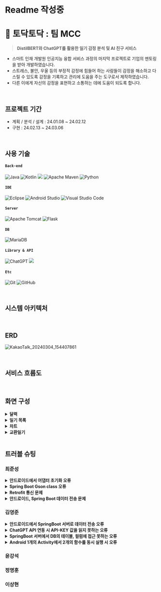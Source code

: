 # Readme 작성중
# 📔 토닥토닥 : 팀 MCC

><strong>DistilBERT와 ChatGPT를 활용한 일기 감정 분석 및 AI 친구 서비스</strong>
* 스마트 인재 개발원 인공지능 융합 서비스 과정의 마지막 프로젝트로 기업의 멘토링을 받아 개발하였습니다.
* 스트레스, 불안, 우울 등의 부정적 감정에 힘들어 하는 사람들이 감정을 해소하고 다스릴 수 있도록 감정을 기록하고 관리에 도움을 주는 도구로서 제작하였습니다.
* 다른 이에게 자신의 감정을 표현하고 소통하는 데에 도움이 되도록 합니다.

</br>

## 프로젝트 기간
* 계획 / 분석 / 설계 : 24.01.08 ~ 24.02.12
* 구현 : 24.02.13 ~ 24.03.06

</br>

## 사용 기술
#### `Back-end`
![Java](https://img.shields.io/badge/java-%23ED8B00.svg?style=for-the-badge&logo=openjdk&logoColor=white)
![Kotlin](https://img.shields.io/badge/kotlin-%237F52FF.svg?style=for-the-badge&logo=kotlin&logoColor=white)
<img src="https://img.shields.io/badge/springboot-6DB33F?style=for-the-badge&logo=springboot&logoColor=white">
![Apache Maven](https://img.shields.io/badge/Apache%20Maven-C71A36?style=for-the-badge&logo=Apache%20Maven&logoColor=white)
![Python](https://img.shields.io/badge/python-3670A0?style=for-the-badge&logo=python&logoColor=ffdd54)
#### `IDE`
![Eclipse](https://img.shields.io/badge/Eclipse-FE7A16.svg?style=for-the-badge&logo=Eclipse&logoColor=white)
![Android Studio](https://img.shields.io/badge/Android%20Studio-3DDC84.svg?style=for-the-badge&logo=android-studio&logoColor=white)
![Visual Studio Code](https://img.shields.io/badge/Visual%20Studio%20Code-0078d7.svg?style=for-the-badge&logo=visual-studio-code&logoColor=white)
#### `Server`
![Apache Tomcat](https://img.shields.io/badge/apache%20tomcat-%23F8DC75.svg?style=for-the-badge&logo=apache-tomcat&logoColor=black)
![Flask](https://img.shields.io/badge/flask-%23000.svg?style=for-the-badge&logo=flask&logoColor=white)
#### `DB`
![MariaDB](https://img.shields.io/badge/MariaDB-003545?style=for-the-badge&logo=mariadb&logoColor=white)
#### `Library & API`
![ChatGPT](https://img.shields.io/badge/chatGPT-74aa9c?style=for-the-badge&logo=openai&logoColor=white)
<img src="https://img.shields.io/badge/Spring Data JPA-bcae79?style=for-the-badge&logo=&logoColor=white"/>
#### `Etc`
![Git](https://img.shields.io/badge/git-%23F05033.svg?style=for-the-badge&logo=git&logoColor=white)
![GitHub](https://img.shields.io/badge/github-%23121011.svg?style=for-the-badge&logo=github&logoColor=white)

</br>

## 시스템 아키텍처

</br>

## ERD
![KakaoTalk_20240304_154407861](https://github.com/smhrdMCC/TodakTodak/assets/160091299/0ff37d79-f322-46ad-9b09-1856f013adea)

</br>

## 서비스 흐름도

</br>

## 화면 구성
<details>
<summary><b>달력</b></summary>
<div markdown="1">
![KakaoTalk_20240229_172253329](https://github.com/smhrdMCC/TodakTodak/assets/160091299/521a1d9b-200f-45b1-b072-c906e4dea9ce)

</div>
</details>

<details>
<summary><b>일기 목록</b></summary>
<div markdown="1">
![KakaoTalk_20240229_174440077](https://github.com/smhrdMCC/TodakTodak/assets/160091299/71af4878-d957-471b-94da-15e605a0900a)

</div>
</details>

<details>
<summary><b>차트</b></summary>
<div markdown="1">
![KakaoTalk_20240229_172253423](https://github.com/smhrdMCC/TodakTodak/assets/160091299/afd6cd8d-8634-40fa-954a-78b5aac748f2)

</div>
</details>

<details>
<summary><b>교환일기</b></summary>
<div markdown="1">
![KakaoTalk_20240229_172253639](https://github.com/smhrdMCC/TodakTodak/assets/160091299/0c64f31b-e87d-49a0-90f1-02563fe6e748)

</div>
</details>

</br>

## 트러블 슈팅
### 최준성
<details>
<summary><b>안드로이드에서 어댑터 초기화 오류</b></summary>
<div markdown="1">

---

　🧨 오류 내용

	달력에 클릭이벤트를 추가하면서 어댑터를 초기화 할때 val adapter = CalendarAdapter(dayList, this) 를 사용했는데 추가한 this가 작동하지 않음

　💡 해결 방법
- 클래스의 구현 인터페이스를 선언하지 않아서 발생한 일이었다.
- OnItemListener 인터페이스를 선언하는 것으로 문제를 해결하였다.

```Android
class MainActivity : AppCompatActivity(), OnItemListener 
```

</div>
</details>

<details>
<summary><b>Spring Boot Gson class 오류</b></summary>
<div markdown="1">

---

　🧨 오류 내용

	spring boot 서버에 maven으로 gson을 설치하여 사용하려고 했으나 gson 클래스를 찾을 수 없는 오류가 발생함

　💡 해결 방법
- 안드로이드 연결을 해제하고 서버를 정지시킨 후 gson삭제 -> gson 설치 후 프로젝트 업데이트를 진행함

</div>
</details>

<details>
<summary><b>Retrofit 통신 문제</b></summary>
<div markdown="1">

---

　🧨 오류 내용

	Retrofit객체를 생성하여 본문에 삽입해서 시도했으나 Retrofit으로 요청을 보내고 응답이 오기 전에 나머지 코드가 진행되어버려서 감정 목록이 Null로 진행되는 문제가 발생

　💡 해결 방법
- Retrofit의 응답코드 내부에 응답 이후의 코드를 넣는 방법으로 응답 이후 코드가 진행되게 만들 수 있었다.

```Android
private fun loadEmotion(selectedDate: LocalDate) {
        val call = RetrofitBuilder2.api.getEmotion(datemailVO(searchingFromMonth(selectedDate).toString(), usersingleton.userEmail))
        call.enqueue(object : Callback<ArrayList<emotiondate>> {

            override fun onResponse(
                call: Call<ArrayList<emotiondate>>,
                response: Response<ArrayList<emotiondate>>
            ) {
                if(response.isSuccessful){
                    setMonthView(response.body())
                    emotionsingleton.list = response.body()!!
                } else{
                    Log.d("RESPONSE ERROR: ", "2")
                }
            }
            override fun onFailure(call: Call<ArrayList<emotiondate>>, t: Throwable) {
                Log.d("CONNECTION FAILURE: ", t.localizedMessage)
            }
        })
    }
```

</div>
</details>

<details>
<summary><b>안드로이드, Spring Boot 데이터 전송 문제</b></summary>
<div markdown="1">

---

　🧨 오류 내용

	안드로이드에서 스프링서버로 데이터를 넘기는 과정에서 String타입으로 보낸 데이터를 쿼리문에 넣었을 때 결과를 얻을 수 없었음

　💡 해결 방법
- String 으로 보낸 데이터의 끝에 "가 추가되어서 결과가 나오지 않았다.
-  " 를 제거한 후 실행하자 결과를 얻을 수 있었다.

```Java
String saveDiary = info.replaceAll("\"", "");
		String[] save = saveDiary.split(":");
		String content = save[0];
		String user = save[1];
```

</div>
</details>

### 김영준
<details>
<summary><b>안드로이드에서 SpringBoot 서버로 데이터 전송 오류</b></summary>
<div markdown="1">

---

　🧨 오류 내용

	안드로이드에서 SpringBoot 서버로 데이터가 전송을 했으나 서버에서 로그가 안찍히는 오류

　💡 해결 방법
- 안드로이드 Retrofit 기능에 BaseURL에 아이피 주소를 localhost:port 작성하지 않고 10.0.0.2를 입력 후 해결
- 10.0.0.2는 안드로이드 에뮬레이터에서 127.0.0.1 즉 루프백 주소

```Android
val retrofit = Retrofit.Builder()
            .baseUrl("http://10.0.2.2:8100/")
            .addConverterFactory(GsonConverterFactory.create(gson))
            .build()
```

</div>
</details>

<details>
<summary><b>ChatGPT API 연동 시 API-KEY 값을 읽지 못하는 오류</b></summary>
<div markdown="1">

---

　🧨 오류 내용

	공식 문서에서는 API-KEY를 환경변수를 이용하여 가져왔으나 실제로 적용을 해보니 불러오지 못함

　💡 해결 방법
- open 함수를 사용하여 파일을 읽어 들인 후 변수에 저장하여 해결

```Python
with open('./gpt_api_key.txt', 'r') as f:
    api_key = f.read().strip()  # 시작/끝에 있는 모든 공백 제거
```

</div>
</details>
<details>
<summary><b>SpringBoot 서버에서 DB의 테이블, 컬럼에 접근 못하는 오류</b></summary>
<div markdown="1">

---

　🧨 오류 내용

	org.hibernate.exception.SQLGrammarException: could not extract ResultSet

　💡 해결 방법
- 해당 Entity java 파일들에 @Table(name = "tb_user"), @Column(name = "user_email") 어노테이션을 추가하여 해결

```Java
@Table(name = "tb_user")
public class User {

	@Id
	@Column(name = "user_email")
	private String userEmail;
	
	@Column(name = "user_nick")
	private String userNick;
}
```

</div>
</details>
<details>
<summary><b>Android 1개의 Activity에서 2개의 함수를 동시 실행 시 오류</b></summary>
<div markdown="1">

---

　🧨 오류 내용

	1개의 Activity 내에 2개의 함수를 실행을 시켜야하는 상황이 발생하였는데 첫번째 함수가 실행이 된 후 그 결과를 가지고 2번째 함수가 실행이 되야하는 상황

　💡 해결 방법
- 처음에는 sleep을 사용하여 해결을 하려고 했으나 sleep 시간 만큼 어플이 동작하지 않는 문제가 발생하였다
- 그래서 찾은 방법이 함수와 함수 사이에 Delay를 넣어 해결을 하였으나 멘토와 상담 후 새로운 방법으로 해결하였다
- Lambda 식 표현 방법을 사용하여 함수안에서 함수를 실행하여 해결하였다

```Android
requestChatGptFeedBack(
	prompt = feedback.prompt.toString(),
	onResult = {
	
	    feedback.aiRecommendation = binding.textView4.text.toString()
	    saveChatGptFeedBack(feedback.aiRecommendation.toString() + ":" + DiarySeqSingleton.diarySeq + ":"+ aiEmotion.aiEmo + ":" + date1)
	}
)
```

</div>
</details>

### 윤강석
### 정명훈
### 이상현

</br>

